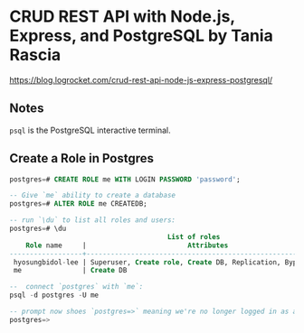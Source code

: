 # CRUD REST API with Node.js, Express, and PostgreSQL by Tania Rascia

<https://blog.logrocket.com/crud-rest-api-node-js-express-postgresql/>

## Notes

`psql` is the PostgreSQL interactive terminal.

## Create a Role in Postgres

```sql
postgres=# CREATE ROLE me WITH LOGIN PASSWORD 'password';

-- Give `me` ability to create a database
postgres=# ALTER ROLE me CREATEDB;

-- run `\du` to list all roles and users:
postgres=# \du
                                       List of roles
    Role name     |                         Attributes                         | Member of 
------------------+------------------------------------------------------------+-----------
 hyosungbidol-lee | Superuser, Create role, Create DB, Replication, Bypass RLS | {}
 me               | Create DB                                                  | {}

--  connect `postgres` with `me`:
psql -d postgres -U me

-- prompt now shoes `postgres=>` meaning we're no longer logged in as a superuser
postgres=> 
```
